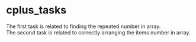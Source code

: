 # cplus_tasks
The first task is related to finding the repeated number in array.<br>
The second task is related to correctly arranging the items number in array.
